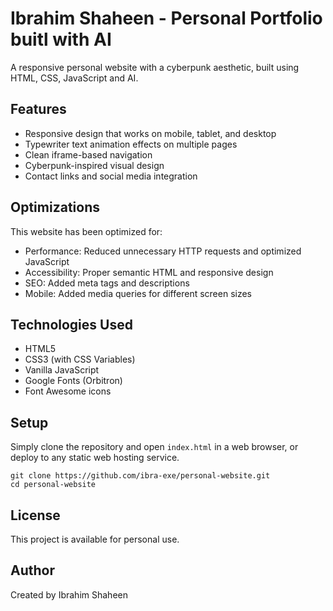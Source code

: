 # Ibrahim Shaheen - Personal Portfolio buitl with AI

A responsive personal website with a cyberpunk aesthetic, built using HTML, CSS, JavaScript and AI.

## Features

- Responsive design that works on mobile, tablet, and desktop
- Typewriter text animation effects on multiple pages
- Clean iframe-based navigation
- Cyberpunk-inspired visual design
- Contact links and social media integration

## Optimizations

This website has been optimized for:

- Performance: Reduced unnecessary HTTP requests and optimized JavaScript
- Accessibility: Proper semantic HTML and responsive design
- SEO: Added meta tags and descriptions
- Mobile: Added media queries for different screen sizes

## Technologies Used

- HTML5
- CSS3 (with CSS Variables)
- Vanilla JavaScript
- Google Fonts (Orbitron)
- Font Awesome icons

## Setup

Simply clone the repository and open `index.html` in a web browser, or deploy to any static web hosting service.

```
git clone https://github.com/ibra-exe/personal-website.git
cd personal-website
```

## License

This project is available for personal use.

## Author

Created by Ibrahim Shaheen
